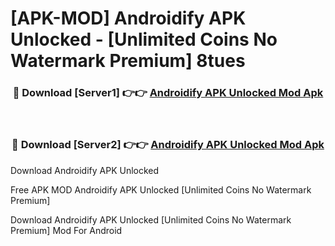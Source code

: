 # [APK-MOD] Androidify APK Unlocked - [Unlimited Coins No Watermark Premium] 8tues



<div align="center">
<h3>🔴 Download [Server1] 👉👉 <a href="https://momento.my/?title=Androidify_APK_Unlocked">Androidify APK Unlocked Mod Apk</a></h3><br>

<h3>🔴 Download [Server2] 👉👉 <a href="https://momento.my/?title=Androidify_APK_Unlocked">Androidify APK Unlocked Mod Apk</a></h3>
</div>



Download Androidify APK Unlocked 

Free APK MOD Androidify APK Unlocked [Unlimited Coins No Watermark Premium]

Download Androidify APK Unlocked [Unlimited Coins No Watermark Premium] Mod For Android
